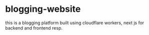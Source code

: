 # blogging-website
this is a blogging platform built using cloudflare workers, next js for backend and frontend resp.
